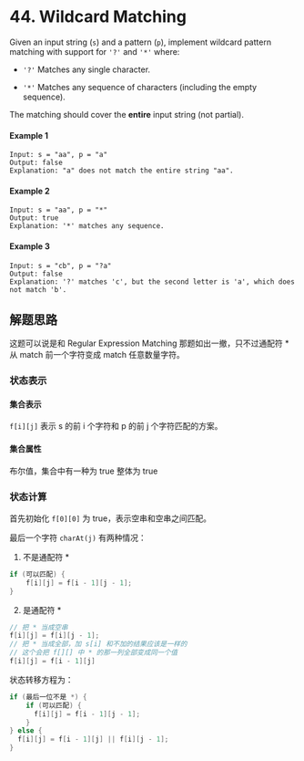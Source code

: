 # 44. Wildcard Matching

Given an input string (`s`) and a pattern (`p`), implement wildcard pattern matching with support for `'?'` and `'*'` where:

+ `'?'` Matches any single character.

+ `'*'` Matches any sequence of characters (including the empty sequence).

The matching should cover the **entire** input string (not partial).

#### Example 1

```
Input: s = "aa", p = "a"
Output: false
Explanation: "a" does not match the entire string "aa".
```

#### Example 2

```
Input: s = "aa", p = "*"
Output: true
Explanation: '*' matches any sequence.
```

#### Example 3

```
Input: s = "cb", p = "?a"
Output: false
Explanation: '?' matches 'c', but the second letter is 'a', which does not match 'b'.
```

## 解题思路

这题可以说是和 Regular Expression Matching 那题如出一撤，只不过通配符 * 从 match 前一个字符变成 match 任意数量字符。

### 状态表示

#### 集合表示

`f[i][j]` 表示 s 的前 i 个字符和 p 的前 j 个字符匹配的方案。

#### 集合属性

布尔值，集合中有一种为 true 整体为 true

### 状态计算

首先初始化 `f[0][0]` 为 true，表示空串和空串之间匹配。

最后一个字符 `charAt(j)` 有两种情况：

1. 不是通配符 *

```java
if (可以匹配) {
    f[i][j] = f[i - 1][j - 1];
}
```

2. 是通配符 *

```java
// 把 * 当成空串
f[i][j] = f[i][j - 1];
// 把 * 当成全部，加 s[i] 和不加的结果应该是一样的
// 这个会把 f[][] 中 * 的那一列全部变成同一个值
f[i][j] = f[i - 1][j]
```

状态转移方程为：

```java
if (最后一位不是 *) {
    if (可以匹配) {
      f[i][j] = f[i - 1][j - 1];
    }
} else {
  f[i][j] = f[i - 1][j] || f[i][j - 1];
}
```